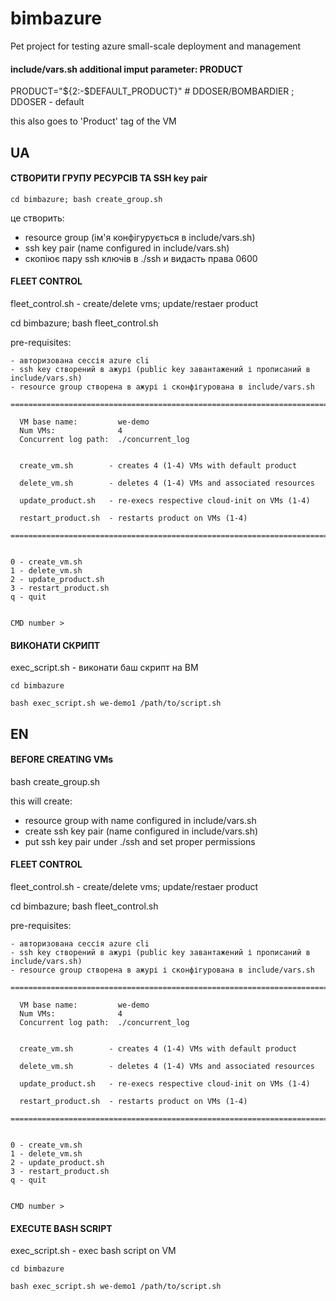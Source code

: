 # bimbazure
Pet project for testing azure small-scale deployment and management

#### include/vars.sh additional imput parameter: PRODUCT
PRODUCT="${2:-$DEFAULT_PRODUCT}"  # DDOSER/BOMBARDIER ; DDOSER - default


this also goes to 'Product' tag of the VM


## UA
#### СТВОРИТИ ГРУПУ РЕСУРСІВ ТА SSH key pair
```
cd bimbazure; bash create_group.sh
```

це створить:

  - resource group (ім'я конфігурується в include/vars.sh)
  - ssh key pair (name configured in include/vars.sh)
  - скопіює пару ssh ключів в ./ssh и видасть права 0600


#### FLEET CONTROL
fleet_control.sh - create/delete vms; update/restaer product

cd bimbazure; bash fleet_control.sh

pre-requisites:

    - авторизована сессія azure cli
    - ssh key створений в ажурі (public key завантажений і прописаний в include/vars.sh)
    - resource group створена в ажурі і сконфігурована в include/vars.sh

```
============================================================================

  VM base name:         we-demo
  Num VMs:              4
  Concurrent log path:  ./concurrent_log


  create_vm.sh        - creates 4 (1-4) VMs with default product

  delete_vm.sh        - deletes 4 (1-4) VMs and associated resources

  update_product.sh   - re-execs respective cloud-init on VMs (1-4)

  restart_product.sh  - restarts product on VMs (1-4)

============================================================================


0 - create_vm.sh
1 - delete_vm.sh
2 - update_product.sh
3 - restart_product.sh
q - quit


CMD number >
```


#### ВИКОНАТИ СКРИПТ
exec_script.sh - виконати баш скрипт на ВМ
```
cd bimbazure

bash exec_script.sh we-demo1 /path/to/script.sh
```

## EN
#### BEFORE CREATING VMs
bash create_group.sh

this will create:

  - resource group with name configured in include/vars.sh
  - create ssh key pair (name configured in include/vars.sh)
  - put ssh key pair under ./ssh and set proper permissions


#### FLEET CONTROL
fleet_control.sh - create/delete vms; update/restaer product

cd bimbazure; bash fleet_control.sh

pre-requisites:

    - авторизована сессія azure cli
    - ssh key створений в ажурі (public key завантажений і прописаний в include/vars.sh)
    - resource group створена в ажурі і сконфігурована в include/vars.sh

```
============================================================================

  VM base name:         we-demo
  Num VMs:              4
  Concurrent log path:  ./concurrent_log


  create_vm.sh        - creates 4 (1-4) VMs with default product

  delete_vm.sh        - deletes 4 (1-4) VMs and associated resources

  update_product.sh   - re-execs respective cloud-init on VMs (1-4)

  restart_product.sh  - restarts product on VMs (1-4)

============================================================================


0 - create_vm.sh
1 - delete_vm.sh
2 - update_product.sh
3 - restart_product.sh
q - quit


CMD number >
```

#### EXECUTE BASH SCRIPT
exec_script.sh - exec bash script on VM
```
cd bimbazure

bash exec_script.sh we-demo1 /path/to/script.sh
```
